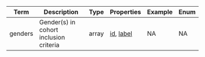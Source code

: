 |Term | Description | Type | Properties | Example | Enum|
| ---| ---| ---| ---| ---| --- |
| genders | Gender(s) in cohort inclusion criteria | array | [id](./id.md), [label](./label.md) | NA | NA|
